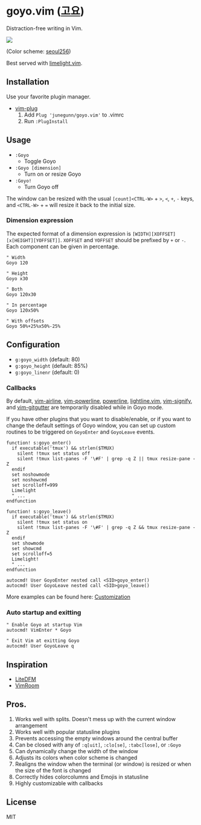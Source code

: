 goyo.vim ([고요](http://en.wiktionary.org/wiki/고요하다))
=========================================================

Distraction-free writing in Vim.

![](https://raw.github.com/junegunn/i/master/goyo.png)

(Color scheme: [seoul256](https://github.com/junegunn/seoul256.vim))

Best served with [limelight.vim](https://github.com/junegunn/limelight.vim).

Installation
------------

Use your favorite plugin manager.

- [vim-plug](https://github.com/junegunn/vim-plug)
  1. Add `Plug 'junegunn/goyo.vim'` to .vimrc
  2. Run `:PlugInstall`

Usage
-----

- `:Goyo`
    - Toggle Goyo
- `:Goyo [dimension]`
    - Turn on or resize Goyo
- `:Goyo!`
    - Turn Goyo off

The window can be resized with the usual `[count]<CTRL-W>` + `>`, `<`, `+`,
`-` keys, and `<CTRL-W>` + `=` will resize it back to the initial size.

### Dimension expression

The expected format of a dimension expression is
`[WIDTH][XOFFSET][x[HEIGHT][YOFFSET]]`. `XOFFSET` and `YOFFSET` should be
prefixed by `+` or `-`. Each component can be given in percentage.

```vim
" Width
Goyo 120

" Height
Goyo x30

" Both
Goyo 120x30

" In percentage
Goyo 120x50%

" With offsets
Goyo 50%+25%x50%-25%
```

Configuration
-------------

- `g:goyo_width` (default: 80)
- `g:goyo_height` (default: 85%)
- `g:goyo_linenr` (default: 0)

### Callbacks

By default, [vim-airline](https://github.com/bling/vim-airline),
[vim-powerline](https://github.com/Lokaltog/vim-powerline),
[powerline](https://github.com/Lokaltog/powerline),
[lightline.vim](https://github.com/itchyny/lightline.vim),
[vim-signify](https://github.com/mhinz/vim-signify),
and [vim-gitgutter](https://github.com/airblade/vim-gitgutter) are temporarily
disabled while in Goyo mode.

If you have other plugins that you want to disable/enable, or if you want to
change the default settings of Goyo window, you can set up custom routines
to be triggered on `GoyoEnter` and `GoyoLeave` events.

```vim
function! s:goyo_enter()
  if executable('tmux') && strlen($TMUX)
    silent !tmux set status off
    silent !tmux list-panes -F '\#F' | grep -q Z || tmux resize-pane -Z
  endif
  set noshowmode
  set noshowcmd
  set scrolloff=999
  Limelight
  " ...
endfunction

function! s:goyo_leave()
  if executable('tmux') && strlen($TMUX)
    silent !tmux set status on
    silent !tmux list-panes -F '\#F' | grep -q Z && tmux resize-pane -Z
  endif
  set showmode
  set showcmd
  set scrolloff=5
  Limelight!
  " ...
endfunction

autocmd! User GoyoEnter nested call <SID>goyo_enter()
autocmd! User GoyoLeave nested call <SID>goyo_leave()
```

More examples can be found here:
[Customization](https://github.com/junegunn/goyo.vim/wiki/Customization)

### Auto startup and exitting

```vim
" Enable Goyo at startup Vim
autocmd! VimEnter * Goyo

" Exit Vim at exitting Goyo
autocmd! User GoyoLeave q
```

Inspiration
-----------

- [LiteDFM](https://github.com/bilalq/lite-dfm)
- [VimRoom](http://projects.mikewest.org/vimroom/)

Pros.
-----

1. Works well with splits. Doesn't mess up with the current window arrangement
1. Works well with popular statusline plugins
1. Prevents accessing the empty windows around the central buffer
1. Can be closed with any of `:q[uit]`, `:clo[se]`, `:tabc[lose]`, or `:Goyo`
1. Can dynamically change the width of the window
1. Adjusts its colors when color scheme is changed
1. Realigns the window when the terminal (or window) is resized or when the size
   of the font is changed
1. Correctly hides colorcolumns and Emojis in statusline
1. Highly customizable with callbacks

License
-------

MIT

